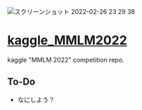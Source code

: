 ![スクリーンショット 2022-02-26 23 29 38](https://user-images.githubusercontent.com/51906769/155846831-e8368170-244b-442e-a3aa-ca446a474acf.png)
# [kaggle_MMLM2022](https://www.kaggle.com/c/mens-march-mania-2022/overview)
kaggle "MMLM 2022" competition repo.

## To-Do

- なにしよう？

